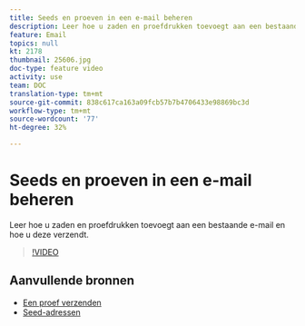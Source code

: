 ```yaml
---
title: Seeds en proeven in een e-mail beheren
description: Leer hoe u zaden en proefdrukken toevoegt aan een bestaande e-mail en hoe u deze verzendt.
feature: Email
topics: null
kt: 2178
thumbnail: 25606.jpg
doc-type: feature video
activity: use
team: DOC
translation-type: tm+mt
source-git-commit: 838c617ca163a09fcb57b7b4706433e98869bc3d
workflow-type: tm+mt
source-wordcount: '77'
ht-degree: 32%

---
```



# Seeds en proeven in een e-mail beheren

Leer hoe u zaden en proefdrukken toevoegt aan een bestaande e-mail en hoe u deze verzendt.

>[!VIDEO](https://video.tv.adobe.com/v/25606?quality=12)

## Aanvullende bronnen

- [Een proef verzenden](https://docs.adobe.com/content/help/en/campaign-classic/using/transactional-messaging/message-templates/sending-a-proof.html)
- [Seed-adressen](https://docs.adobe.com/content/help/en/campaign-classic/using/configuring-campaign-classic/use-a-custom-recipient-table/seed-addresses.html)